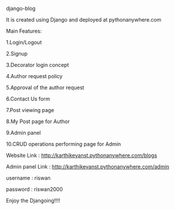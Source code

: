 django-blog 

It is created using Django and deployed at pythonanywhere.com 

Main Features:

  1.Login/Logout
  
  2.Signup
  
  3.Decorator login concept
  
  4.Author request policy
  
  5.Approval of the author request
  
  6.Contact Us form
  
  7.Post viewing page
  
  8.My Post page for Author
  
  9.Admin panel
  
  10.CRUD operations performing page for Admin


Website Link : http://karthikeyanst.pythonanywhere.com/blogs

Admin panel Link : http://karthikeyanst.pythonanywhere.com/admin 

username : riswan

password : riswan2000

Enjoy the Djangoing!!!!
